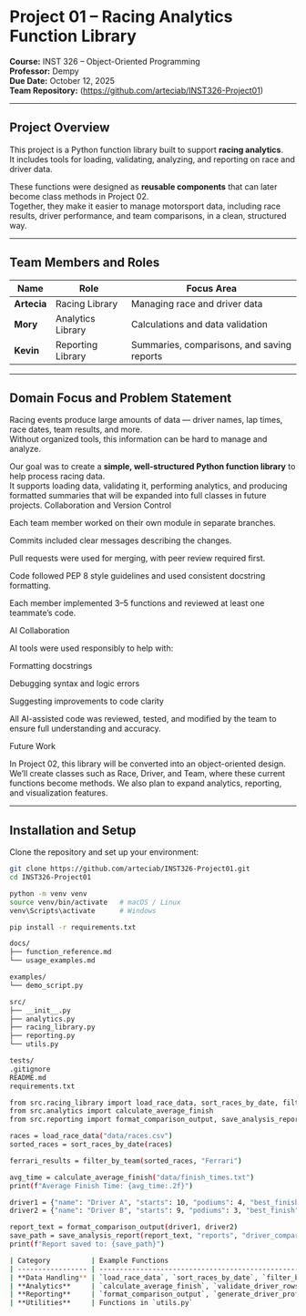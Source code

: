 # Project 01 – Racing Analytics Function Library

**Course:** INST 326 – Object-Oriented Programming  
**Professor:** Dempy  
**Due Date:** October 12, 2025  
**Team Repository:** (https://github.com/arteciab/INST326-Project01)

---

## Project Overview

This project is a Python function library built to support **racing analytics**.  
It includes tools for loading, validating, analyzing, and reporting on race and driver data.

These functions were designed as **reusable components** that can later become class methods in Project 02.  
Together, they make it easier to manage motorsport data, including race results, driver performance, and team comparisons, in a clean, structured way.

---

## Team Members and Roles

| Name | Role | Focus Area |
|------|------|-------------|
| **Artecia** | Racing Library | Managing race and driver data |
| **Mory** | Analytics Library | Calculations and data validation |
| **Kevin** | Reporting Library | Summaries, comparisons, and saving reports |

---

## Domain Focus and Problem Statement

Racing events produce large amounts of data — driver names, lap times, race dates, team results, and more.  
Without organized tools, this information can be hard to manage and analyze.

Our goal was to create a **simple, well-structured Python function library** to help process racing data.  
It supports loading data, validating it, performing analytics, and producing formatted summaries that will be expanded into full classes in future projects.
Collaboration and Version Control

Each team member worked on their own module in separate branches.

Commits included clear messages describing the changes.

Pull requests were used for merging, with peer review required first.

Code followed PEP 8 style guidelines and used consistent docstring formatting.

Each member implemented 3–5 functions and reviewed at least one teammate’s code.

AI Collaboration

AI tools were used responsibly to help with:

Formatting docstrings

Debugging syntax and logic errors

Suggesting improvements to code clarity

All AI-assisted code was reviewed, tested, and modified by the team to ensure full understanding and accuracy.

Future Work

In Project 02, this library will be converted into an object-oriented design.
We’ll create classes such as Race, Driver, and Team, where these current functions become methods.
We also plan to expand analytics, reporting, and visualization features.


---

## Installation and Setup

Clone the repository and set up your environment:

```bash
git clone https://github.com/arteciab/INST326-Project01.git
cd INST326-Project01

python -m venv venv
source venv/bin/activate   # macOS / Linux
venv\Scripts\activate      # Windows

pip install -r requirements.txt

docs/
├── function_reference.md
└── usage_examples.md

examples/
└── demo_script.py

src/
├── __init__.py
├── analytics.py
├── racing_library.py
├── reporting.py
└── utils.py

tests/
.gitignore
README.md
requirements.txt

from src.racing_library import load_race_data, sort_races_by_date, filter_by_team
from src.analytics import calculate_average_finish
from src.reporting import format_comparison_output, save_analysis_report

races = load_race_data("data/races.csv")
sorted_races = sort_races_by_date(races)

ferrari_results = filter_by_team(sorted_races, "Ferrari")

avg_time = calculate_average_finish("data/finish_times.txt")
print(f"Average Finish Time: {avg_time:.2f}")

driver1 = {"name": "Driver A", "starts": 10, "podiums": 4, "best_finish": 1, "finishes": [1, 4, 2]}
driver2 = {"name": "Driver B", "starts": 9, "podiums": 3, "best_finish": 2, "finishes": [2, 3, "DNF"]}

report_text = format_comparison_output(driver1, driver2)
save_path = save_analysis_report(report_text, "reports", "driver_comparison.md")
print(f"Report saved to: {save_path}")

| Category          | Example Functions                                                             | Description                                          |
| ----------------- | ----------------------------------------------------------------------------- | ---------------------------------------------------- |
| **Data Handling** | `load_race_data`, `sort_races_by_date`, `filter_by_team`                      | Load, clean, and organize race and driver records.   |
| **Analytics**     | `calculate_average_finish`, `validate_driver_rows`                            | Perform calculations and data validation.            |
| **Reporting**     | `format_comparison_output`, `generate_driver_profile`, `save_analysis_report` | Create summaries, comparisons, and markdown reports. |
| **Utilities**     | Functions in `utils.py`                                                       | Shared helper functions used across modules.         |
